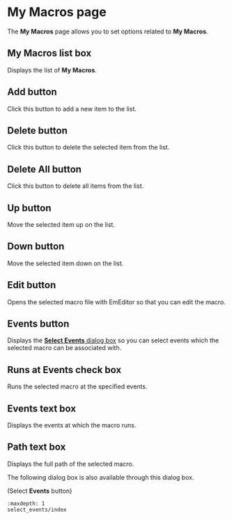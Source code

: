 # My Macros page

The **My Macros** page allows you to set options related to **My Macros**.

## My Macros list box

Displays the list of **My Macros**.

## Add button

Click this button to add a new item to the list.

## Delete button

Click this button to delete the selected item from the list.

## Delete All button

Click this button to delete all items from the list.

## Up button

Move the selected item up on the list.

## Down button

Move the selected item down on the list.

## Edit button

Opens the selected macro file with EmEditor so that you can edit the macro.

## Events button

Displays the [**Select Events** dialog box](select_events/index) so you can select events which the selected macro can be associated with.

## Runs at Events check box

Runs the selected macro at the specified events.

## Events text box

Displays the events at which the macro runs.

## Path text box

Displays the full path of the selected macro.

The following dialog box is also available through this dialog box.

 (Select
**Events** button)


```{toctree}
:maxdepth: 1
select_events/index
```
